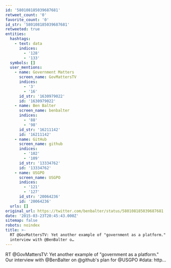```yaml
---
id: '580108185039687681'
retweet_count: '0'
favorite_count: '0'
id_str: '580108185039687681'
retweeted: true
entities:
  hashtags:
    - text: data
      indices:
        - '128'
        - '133'
  symbols: []
  user_mentions:
    - name: Government Matters
      screen_name: GovMattersTV
      indices:
        - '3'
        - '16'
      id_str: '1630979022'
      id: '1630979022'
    - name: Ben Balter
      screen_name: benbalter
      indices:
        - '88'
        - '98'
      id_str: '16211142'
      id: '16211142'
    - name: GitHub
      screen_name: github
      indices:
        - '102'
        - '109'
      id_str: '13334762'
      id: '13334762'
    - name: USGPO
      screen_name: USGPO
      indices:
        - '121'
        - '127'
      id_str: '20064236'
      id: '20064236'
  urls: []
original_url: https://twitter.com/benbalter/status/580108185039687681
date: '2015-03-23T20:45:43.000Z'
sitemap: false
robots: noindex
title: >-
  RT @GovMattersTV: Yet another example of "government as a platform." Our
  interview with @BenBalter o…
---
```


RT @GovMattersTV: Yet another example of "government as a platform." Our interview with @BenBalter on @github's plan for @USGPO #data: http…